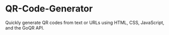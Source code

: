 # QR-Code-Generator
Quickly generate QR codes from text or URLs using HTML, CSS, JavaScript, and the GoQR API.
